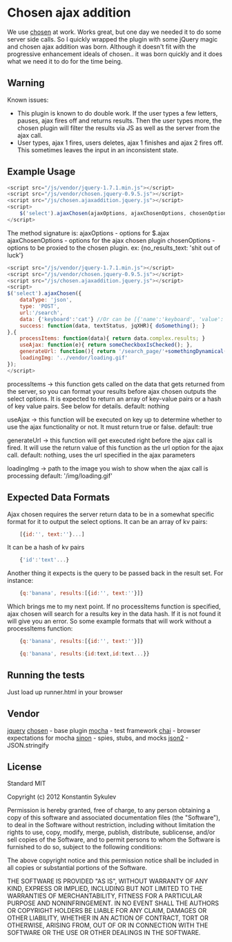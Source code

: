 Chosen ajax addition
====================
We use [chosen](https://github.com/harvesthq/chosen) at work.
Works great, but one day we needed it to do some server side calls.
So I quickly wrapped the plugin with some jQuery magic and chosen ajax addition was born.
Although it doesn't fit with the progressive enhancement ideals of chosen.. it was born quickly and it does what we need it to do for the time being.

Warning
-------
Known issues:
* This plugin is known to do double work. If the user types a few letters, pauses, ajax fires off and returns results. Then the user types more, the chosen plugin will filter the results via JS as well as the server from the ajax call. 
* User types, ajax 1 fires, users deletes, ajax 1 finishes and ajax 2 fires off. This sometimes leaves the input in an inconsistent state.

Example Usage
-------------
```javascript
<script src="/js/vendor/jquery-1.7.1.min.js"></script>
<script src="/js/vendor/chosen.jquery-0.9.5.js"></script>
<script src="/js/chosen.ajaxaddition.jquery.js"></script>
<script>
	$('select').ajaxChosen(ajaxOptions, ajaxChosenOptions, chosenOptions);
</script>
```
The method signature is:
ajaxOptions - options for $.ajax
ajaxChosenOptions - options for the ajax chosen plugin
chosenOptions - options to be proxied to the chosen plugin. ex: {no_results_text: 'shit out of luck'}

```javascript
<script src="/js/vendor/jquery-1.7.1.min.js"></script>
<script src="/js/vendor/chosen.jquery-0.9.5.js"></script>
<script src="/js/chosen.ajaxaddition.jquery.js"></script>
<script>
$('select').ajaxChosen({
	dataType: 'json',
	type: 'POST',
	url:'/search',
	data: {'keyboard':'cat'} //Or can be [{'name':'keyboard', 'value':'cat'}]. chose your favorite, it handles both.
	success: function(data, textStatus, jqXHR){ doSomething(); }
},{
	processItems: function(data){ return data.complex.results; }
	useAjax: function(e){ return someCheckboxIsChecked(); },
	generateUrl: function(){ return '/search_page/'+somethingDynamical(); },
	loadingImg: '../vendor/loading.gif'
});
</script>
```
processItems -> this function gets called on the data that gets returned from the server, so you can format your results before ajax chosen outputs the select options. It is expected to return an array of key-value pairs or a hash of key value pairs. See below for details.
	default: nothing

useAjax -> this function will be executed on key up to determine whether to use the ajax functionality or not. It must return true or false.
	default: true

generateUrl -> this function will get executed right before the ajax call is fired. It will use the return value of this function as the url option for the ajax call.
	default: nothing, uses the url specified in the ajax parameters

loadingImg -> path to the image you wish to show when the ajax call is processing
	default: '/img/loading.gif'

Expected Data Formats
---------------------
Ajax chosen requires the server return data to be in a somewhat specific format for it to output the select options.
It can be an array of kv pairs:
```javascript
	[{id:'', text:''}...]
```
It can be a hash of kv pairs
```javascript
	{'id':'text'...}
```

Another thing it expects is the query to be passed back in the result set. For instance:
```javascript
	{q:'banana', results:[{id:'', text:''}]}
```
Which brings me to my next point. If no processItems function is specified, ajax chosen will search for a results key in the data hash. If it is not found it will give you an error.
So some example formats that will work without a processItems function:
```javascript
	{q:'banana', results:[{id:'', text:''}]}

	{q:'banana', results:{id:text,id:text...}}
```

Running the tests
-----------------
Just load up runner.html in your browser

Vendor
------
[jquery](http://jquery.com/)
[chosen](https://github.com/harvesthq/chosen) - base plugin
[mocha](http://visionmedia.github.com/mocha/) - test framework
[chai](http://chaijs.com/) - browser expectations for mocha
[sinon](http://sinonjs.org/) - spies, stubs, and mocks
[json2](https://github.com/douglascrockford/JSON-js) - JSON.stringify


License
-------
Standard MIT

Copyright (c) 2012 Konstantin Sykulev

Permission is hereby granted, free of charge, to any person obtaining
a copy of this software and associated documentation files (the
"Software"), to deal in the Software without restriction, including
without limitation the rights to use, copy, modify, merge, publish,
distribute, sublicense, and/or sell copies of the Software, and to
permit persons to whom the Software is furnished to do so, subject to
the following conditions:

The above copyright notice and this permission notice shall be
included in all copies or substantial portions of the Software.

THE SOFTWARE IS PROVIDED "AS IS", WITHOUT WARRANTY OF ANY KIND,
EXPRESS OR IMPLIED, INCLUDING BUT NOT LIMITED TO THE WARRANTIES OF
MERCHANTABILITY, FITNESS FOR A PARTICULAR PURPOSE AND
NONINFRINGEMENT. IN NO EVENT SHALL THE AUTHORS OR COPYRIGHT HOLDERS BE
LIABLE FOR ANY CLAIM, DAMAGES OR OTHER LIABILITY, WHETHER IN AN ACTION
OF CONTRACT, TORT OR OTHERWISE, ARISING FROM, OUT OF OR IN CONNECTION
WITH THE SOFTWARE OR THE USE OR OTHER DEALINGS IN THE SOFTWARE.